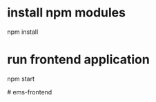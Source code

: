 # install npm modules
npm install

# run frontend application
npm start



#   e m s - f r o n t e n d  
 